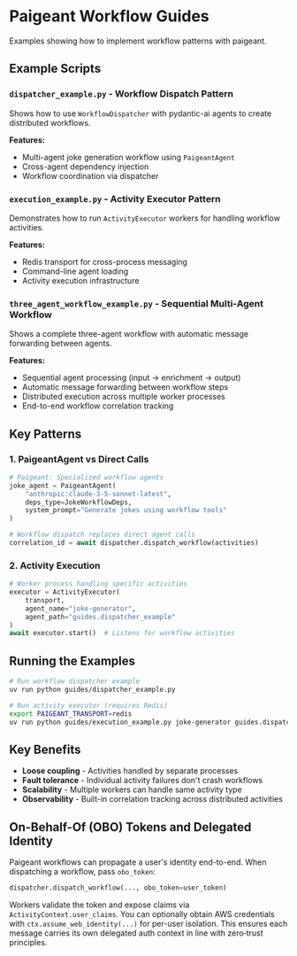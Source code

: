 # Paigeant Workflow Guides

Examples showing how to implement workflow patterns with paigeant.

## Example Scripts

### `dispatcher_example.py` - Workflow Dispatch Pattern
Shows how to use `WorkflowDispatcher` with pydantic-ai agents to create distributed workflows.

**Features:**
- Multi-agent joke generation workflow using `PaigeantAgent`
- Cross-agent dependency injection
- Workflow coordination via dispatcher

### `execution_example.py` - Activity Executor Pattern  
Demonstrates how to run `ActivityExecutor` workers for handling workflow activities.

**Features:**
- Redis transport for cross-process messaging
- Command-line agent loading
- Activity execution infrastructure

### `three_agent_workflow_example.py` - Sequential Multi-Agent Workflow
Shows a complete three-agent workflow with automatic message forwarding between agents.

**Features:**
- Sequential agent processing (input → enrichment → output)
- Automatic message forwarding between workflow steps
- Distributed execution across multiple worker processes
- End-to-end workflow correlation tracking

## Key Patterns

### 1. PaigeantAgent vs Direct Calls
```python
# Paigeant: Specialized workflow agents
joke_agent = PaigeantAgent(
    "anthropic:claude-3-5-sonnet-latest",
    deps_type=JokeWorkflowDeps,
    system_prompt="Generate jokes using workflow tools"
)

# Workflow dispatch replaces direct agent calls
correlation_id = await dispatcher.dispatch_workflow(activities)
```

### 2. Activity Execution
```python
# Worker process handling specific activities
executor = ActivityExecutor(
    transport, 
    agent_name="joke-generator",
    agent_path="guides.dispatcher_example"
)
await executor.start()  # Listens for workflow activities
```

## Running the Examples

```bash
# Run workflow dispatcher example
uv run python guides/dispatcher_example.py

# Run activity executor (requires Redis)
export PAIGEANT_TRANSPORT=redis
uv run python guides/execution_example.py joke-generator guides.dispatcher_example
```

## Key Benefits

- **Loose coupling** - Activities handled by separate processes
- **Fault tolerance** - Individual activity failures don't crash workflows  
- **Scalability** - Multiple workers can handle same activity type
- **Observability** - Built-in correlation tracking across distributed activities

## On-Behalf-Of (OBO) Tokens and Delegated Identity

Paigeant workflows can propagate a user's identity end-to-end. When dispatching a
workflow, pass `obo_token`:

```python
dispatcher.dispatch_workflow(..., obo_token=user_token)
```

Workers validate the token and expose claims via `ActivityContext.user_claims`.
You can optionally obtain AWS credentials with `ctx.assume_web_identity(...)` for
per-user isolation. This ensures each message carries its own delegated auth
context in line with zero‑trust principles.
